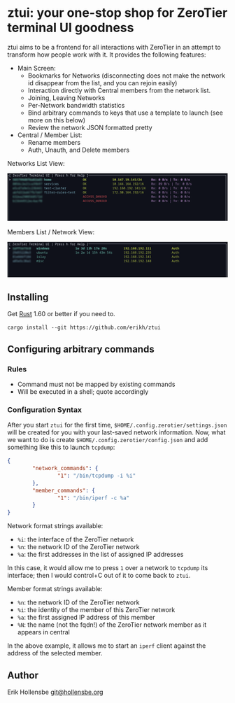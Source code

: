 # ztui: your one-stop shop for ZeroTier terminal UI goodness

ztui aims to be a frontend for all interactions with ZeroTier in an attempt to
transform how people work with it. It provides the following features:

- Main Screen:
  - Bookmarks for Networks (disconnecting does not make the network id disappear from the list, and you can rejoin easily)
  - Interaction directly with Central members from the network list.
  - Joining, Leaving Networks
  - Per-Network bandwidth statistics
  - Bind arbitrary commands to keys that use a template to launch (see more on this below)
  - Review the network JSON formatted pretty
- Central / Member List:
  - Rename members
  - Auth, Unauth, and Delete members

Networks List View:

<center><img src="readme-images/main.png" /></center>

Members List / Network View:

<center><img src="readme-images/network.png" /></center>

## Installing

Get [Rust](https://www.rustup.rs) 1.60 or better if you need to.

```
cargo install --git https://github.com/erikh/ztui
```

## Configuring arbitrary commands

### Rules

- Command must not be mapped by existing commands
- Will be executed in a shell; quote accordingly

### Configuration Syntax

After you start `ztui` for the first time, `$HOME/.config.zerotier/settings.json` will be created for you with your last-saved network information. Now, what we want to do is create `$HOME/.config.zerotier/config.json` and add something like this to launch `tcpdump`:

```json
{
        "network_commands": {
                "1": "/bin/tcpdump -i %i"
        },
        "member_commands": {
                "1": "/bin/iperf -c %a"
        }
}
```

Network format strings available:

- `%i`: the interface of the ZeroTier network
- `%n`: the network ID of the ZeroTier network
- `%a`: the first addresses in the list of assigned IP addresses

In this case, it would allow me to press `1` over a network to `tcpdump` its interface; then I would control+C out of it to come back to `ztui`.

Member format strings available:

- `%n`: the network ID of the ZeroTier network
- `%i`: the identity of the member of this ZeroTier network
- `%a`: the first assigned IP address of this member
- `%N`: the name (not the fqdn!) of the ZeroTier network member as it appears in central

In the above example, it allows me to start an `iperf` client against the address of the selected member.

## Author

Erik Hollensbe <git@hollensbe.org>

